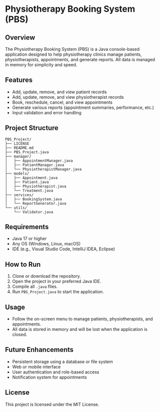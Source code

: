 # Physiotherapy Booking System (PBS)

## Overview
The Physiotherapy Booking System (PBS) is a Java console-based application designed to help physiotherapy clinics manage patients, physiotherapists, appointments, and generate reports. All data is managed in memory for simplicity and speed.

## Features
- Add, update, remove, and view patient records
- Add, update, remove, and view physiotherapist records
- Book, reschedule, cancel, and view appointments
- Generate various reports (appointment summaries, performance, etc.)
- Input validation and error handling

## Project Structure
```
PBS_Project/
├── LICENSE
├── README.md
├── PBS_Project.java
├── manager/
│   ├── AppointmentManager.java
│   ├── PatientManager.java
│   └── PhysiotherapistManager.java
├── models/
│   ├── Appointment.java
│   ├── Patient.java
│   ├── Physiotherapist.java
│   └── Treatment.java
├── services/
│   ├── BookingSystem.java
│   └── ReportGenerator.java
└── utils/
    └── Validator.java
```

## Requirements
- Java 17 or higher
- Any OS (Windows, Linux, macOS)
- IDE (e.g., Visual Studio Code, IntelliJ IDEA, Eclipse)

## How to Run
1. Clone or download the repository.
2. Open the project in your preferred Java IDE.
3. Compile all `.java` files.
4. Run `PBS_Project.java` to start the application.

## Usage
- Follow the on-screen menu to manage patients, physiotherapists, and appointments.
- All data is stored in memory and will be lost when the application is closed.

## Future Enhancements
- Persistent storage using a database or file system
- Web or mobile interface
- User authentication and role-based access
- Notification system for appointments

## License
This project is licensed under the MIT License.
